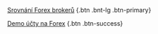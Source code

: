 [Srovnání Forex brokerů](http://www.forexsrovnavac.cz/#section-1) {.btn .bnt-lg .btn-primary}

[Demo účty na Forex](http://www.forexsrovnavac.cz/forex-demo-ucet#section-1) {.btn .btn-success}